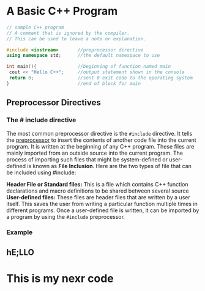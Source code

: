 ```toc
```
# A Basic C++ Program
```C++
// sample C++ program
// A comment that is ignored by the compiler.
// This can be used to leave a note or explanation.

#include <iostream>       //preprocessor directive
using namespace std;      //the default namespace to use

int main(){               //beginning of function named main
 cout << "Hello C++";     //output statement shown in the console
 return 0;                //sent 0 exit code to the operating system
}                         //end of block for main
```
## Preprocessor Directives
### The # include directive
The most common preprocessor directive is the `#include` directive. It tells the [preprocessor](https://www.geeksforgeeks.org/cc-preprocessors/) to insert the contents of another code file into the current program. It is written at the beginning of any C++ program. These files are mainly imported from an outside source into the current program. The process of importing such files that might be system-defined or user-defined is known as **File Inclusion**. Here are the two types of file that can be included using #include:

**Header File or Standard files:**
	This is a file which contains C++ function declarations and macro definitions to be shared between several source
**User-defined files:**
	These files are header files that are written by a user itself. This saves the user from writing a particular function multiple times in different programs. Once a user-defined file is written, it can be imported by a program by using the `#include` preprocessor.


### Example
## hE;LLO
# This is my nexr code